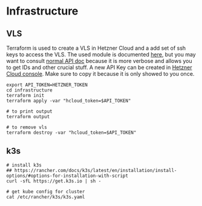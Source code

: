 # Infrastructure

## VLS

Terraform is used to create a VLS in Hetzner Cloud and a add set of ssh keys to access the VLS. The used module is documented [here](https://registry.terraform.io/providers/hetznercloud/hcloud/latest/docs), but you may want to consult [normal API doc](https://docs.hetzner.cloud/#overview) because it is more verbose and allows you to get IDs and other crucial stuff. A new API Key can be created in [Hetzner Cloud console](https://console.hetzner.cloud). Make sure to copy it because it is only showed to you once.

```shell
export API_TOKEN=HETZNER_TOKEN
cd infrastructure
terraform init 
terraform apply -var "hcloud_token=$API_TOKEN"

# to print output
terraform output

# to remove vls
terraform destroy -var "hcloud_token=$API_TOKEN"
```

## k3s

```shell
# install k3s
## https://rancher.com/docs/k3s/latest/en/installation/install-options/#options-for-installation-with-script
curl -sfL https://get.k3s.io | sh -

# get kube config for cluster
cat /etc/rancher/k3s/k3s.yaml
```
